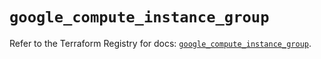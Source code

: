 # `google_compute_instance_group`

Refer to the Terraform Registry for docs: [`google_compute_instance_group`](https://registry.terraform.io/providers/hashicorp/google-beta/5.18.0/docs/resources/google_compute_instance_group).
